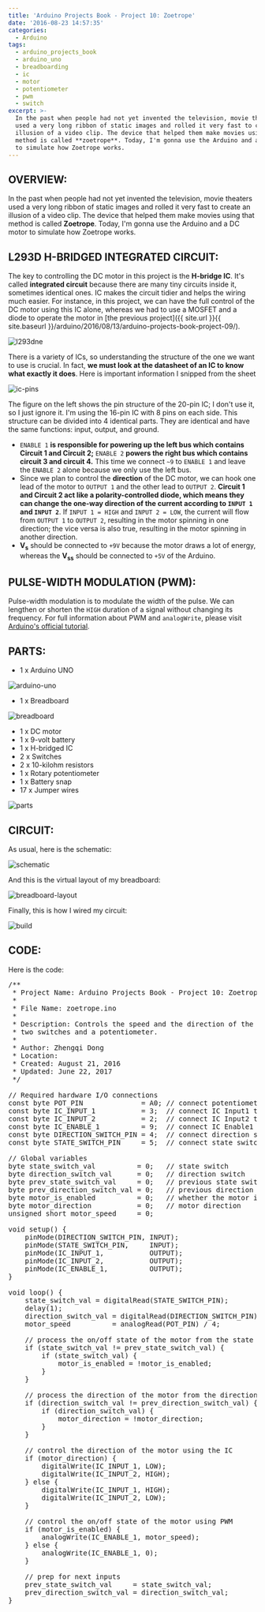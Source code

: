 ```yaml
---
title: 'Arduino Projects Book - Project 10: Zoetrope'
date: '2016-08-23 14:57:35'
categories:
  - Arduino
tags:
  - arduino_projects_book
  - arduino_uno
  - breadboarding
  - ic
  - motor
  - potentiometer
  - pwm
  - switch
excerpt: >-
  In the past when people had not yet invented the television, movie theaters
  used a very long ribbon of static images and rolled it very fast to create an
  illusion of a video clip. The device that helped them make movies using that
  method is called **zoetrope**. Today, I'm gonna use the Arduino and a DC motor
  to simulate how Zoetrope works.
---
```


## **OVERVIEW:**

In the past when people had not yet invented the television, movie theaters used a very long ribbon of static images and rolled it very fast to create an illusion of a video clip. The device that helped them make movies using that method is called **Zoetrope**. Today, I'm gonna use the Arduino and a DC motor to simulate how Zoetrope works.

## **L293D H-BRIDGED INTEGRATED CIRCUIT:**

The key to controlling the DC motor in this project is the **H-bridge IC**. It's called **integrated circuit** because there are many tiny circuits inside it, sometimes identical ones. IC makes the circuit tidier and helps the wiring much easier. For instance, in this project, we can have the full control of the DC motor using this IC alone, whereas we had to use a MOSFET and a diode to operate the motor in [the previous project]({{ site.url }}{{ site.baseurl }}/arduino/2016/08/13/arduino-projects-book-project-09/).

![l293dne](/images/arduino-projects-book-project-10/l293dne.jpg)

There is a variety of ICs, so understanding the structure of the one we want to use is crucial. In fact, **we must look at the datasheet of an IC to know what exactly it does**. Here is important information I snipped from the sheet

![ic-pins](/images/arduino-projects-book-project-10/ic-pins.png)

The figure on the left shows the pin structure of the 20-pin IC; I don't use it, so I just ignore it. I'm using the 16-pin IC with 8 pins on each side. This structure can be divided into 4 identical parts. They are identical and have the same functions: input, output, and ground.

- `ENABLE 1` **is responsible for powering up the left bus which contains Circuit 1 and Circuit 2;** `ENABLE 2` **powers the right bus which contains circuit 3 and circuit 4.** This time we connect `~9` to `ENABLE 1` and leave the `ENABLE 2` alone because we only use the left bus.
- Since we plan to control the **direction** of the DC motor, we can hook one lead of the motor to `OUTPUT 1` and the other lead to `OUTPUT 2`. **Circuit 1 and Circuit 2 act like a polarity-controlled diode, which means they can change the one-way direction of the current according to `INPUT 1` and `INPUT 2`**. If `INPUT 1 = HIGH` and `INPUT 2 = LOW`, the current will flow from `OUTPUT 1` to `OUTPUT 2`, resulting in the motor spinning in one direction; the vice versa is also true, resulting in the motor spinning in another direction.
- **V<sub>s</sub>** should be connected to `+9V` because the motor draws a lot of energy, whereas the **V<sub>ss</sub>** should be connected to `+5V` of the Arduino.


## **PULSE-WIDTH MODULATION (PWM):**

Pulse-width modulation is to modulate the width of the pulse. We can lengthen or shorten the `HIGH` duration of a signal without changing its frequency. For full information about PWM and `analogWrite`, please visit [Arduino's official tutorial](https://www.arduino.cc/en/Tutorial/PWM).

## **PARTS:**

- 1 x Arduino UNO

![arduino-uno](/images/arduino-uno.jpg)

- 1 x Breadboard

![breadboard](/images/breadboard.jpg)

- 1 x DC motor
- 1 x 9-volt battery
- 1 x H-bridged IC
- 2 x Switches
- 2 x 10-kilohm resistors
- 1 x Rotary potentiometer
- 1 x Battery snap
- 17 x Jumper wires

![parts](/images/arduino-projects-book-project-10/parts.jpg)

## **CIRCUIT:**

As usual, here is the schematic:

![schematic](/images/arduino-projects-book-project-10/schematic.png)

And this is the virtual layout of my breadboard:

![breadboard-layout](/images/arduino-projects-book-project-10/breadboard-layout.jpg)

Finally, this is how I wired my circuit:

![build](/images/arduino-projects-book-project-10/build.jpg)

## **CODE:**

Here is the code: 

<?prettify?>
<pre class="prettyprint cpp-html linenums">
/**
 * Project Name: Arduino Projects Book - Project 10: Zoetrope
 *
 * File Name: zoetrope.ino
 *
 * Description: Controls the speed and the direction of the DC motor using
 * two switches and a potentiometer.
 *
 * Author: Zhengqi Dong
 * Location:  
 * Created: August 21, 2016
 * Updated: June 22, 2017
 */

// Required hardware I/O connections
const byte POT_PIN              = A0; // connect potentiometer to A0
const byte IC_INPUT_1           = 3;  // connect IC Input1 to ~3
const byte IC_INPUT_2           = 2;  // connect IC Input2 to 2
const byte IC_ENABLE_1          = 9;  // connect IC Enable1 t ~9
const byte DIRECTION_SWITCH_PIN = 4;  // connect direction switch to 4
const byte STATE_SWITCH_PIN     = 5;  // connect state switch to ~5

// Global variables
byte state_switch_val          = 0;   // state switch
byte direction_switch_val      = 0;   // direction switch
byte prev_state_switch_val     = 0;   // previous state switch
byte prev_direction_switch_val = 0;   // previous direction switch
byte motor_is_enabled          = 0;   // whether the motor is on/off
byte motor_direction           = 0;   // motor direction
unsigned short motor_speed     = 0;

void setup() {
    pinMode(DIRECTION_SWITCH_PIN, INPUT);
    pinMode(STATE_SWITCH_PIN,     INPUT);
    pinMode(IC_INPUT_1,           OUTPUT);
    pinMode(IC_INPUT_2,           OUTPUT);
    pinMode(IC_ENABLE_1,          OUTPUT);
}

void loop() {
    state_switch_val = digitalRead(STATE_SWITCH_PIN);
    delay(1);
    direction_switch_val = digitalRead(DIRECTION_SWITCH_PIN);
    motor_speed          = analogRead(POT_PIN) / 4;

    // process the on/off state of the motor from the state switch
    if (state_switch_val != prev_state_switch_val) {
        if (state_switch_val) {
            motor_is_enabled = !motor_is_enabled;
        }
    }

    // process the direction of the motor from the direction switch
    if (direction_switch_val != prev_direction_switch_val) {
        if (direction_switch_val) {
            motor_direction = !motor_direction;
        }
    }

    // control the direction of the motor using the IC
    if (motor_direction) {
        digitalWrite(IC_INPUT_1, LOW);
        digitalWrite(IC_INPUT_2, HIGH);
    } else {
        digitalWrite(IC_INPUT_1, HIGH);
        digitalWrite(IC_INPUT_2, LOW);
    }

    // control the on/off state of the motor using PWM
    if (motor_is_enabled) {
        analogWrite(IC_ENABLE_1, motor_speed);
    } else {
        analogWrite(IC_ENABLE_1, 0);
    }

    // prep for next inputs
    prev_state_switch_val     = state_switch_val;
    prev_direction_switch_val = direction_switch_val;
}
</pre>

<!-- ## **USING:**

There should have been a colorful pinwheel with a black ribbon standing on it and a ribbon of static images inside, but I messed up the ribbons. So, I just wanted my project to be simple.

<div class="embedded-video">
  <iframe width="720" height="405" src="https://www.youtube.com/embed/nnkOkdtcqCw?list=PLt_UZum7NVtmFEVMdv4XH8TgXzJvzd78x" frameborder="0" allowfullscreen></iframe>
</div> -->
